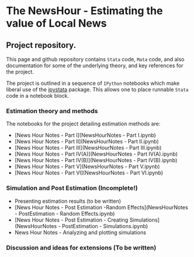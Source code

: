 # The NewsHour - Estimating the value of Local News

## Project repository. 

This page and github repository contains `Stata` code, `Mata` code, and also documentation for some of the underlying theory, and
key references for the project. 

The project is outlined in a sequence of `IPython` notebooks which make liberal use of the [ipystata](https://github.com/TiesdeKok/ipystata)
package. This allows one to place runnable `Stata` code in a notebook block. 

### Estimation theory and methods

The notebooks for the project detailing estimation methods are:

* [News Hour Notes - Part I](NewsHourNotes - Part I.ipynb)
* [News Hour Notes - Part II](NewsHourNotes - Part II.ipynb)
* [News Hour Notes - Part III](NewsHourNotes - Part III.ipynb)
* [News Hour Notes - Part IV(A)](NewsHourNotes - Part IV(A).ipynb)
* [News Hour Notes - Part IV(B)](NewsHourNotes - Part IV(B).ipynb)
* [News Hour Notes - Part V](NewsHourNotes - Part V.ipynb)
* [News Hour Notes - Part VI](NewsHourNotes - Part VI.ipynb)

### Simulation and Post Estimation (Incomplete!)

* Presenting estimation results (to be written)
* [News Hour Notes - Post Estimation -Random Effects](NewsHourNotes - PostEstimation - Random Effects.ipynb)
* [News Hour Notes - Post Estimation - Creating Simulations](NewsHourNotes - PostEstimation - Simulations.ipynb)
* News Hour Notes - Analyzing and plotting simulations

### Discussion and ideas for extensions (To be written)

